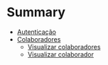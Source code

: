 # Summary

* [Autenticação](README.md)
* [Colaboradores](colaboradores.md)
  * [Visualizar colaboradores](colaboradores/visualizar-colaboradores.md)
  * [Visualizar colaborador](colaboradores/visualizar-colaborador.md)

